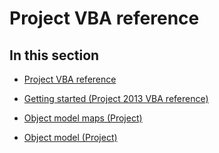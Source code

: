 
# Project VBA reference

## In this section


-  [Project VBA reference](547d1948-312f-456a-9f7b-8097ec46a436.md)
    
-  [Getting started (Project 2013 VBA reference)](573914ee-aef5-4451-90a7-141b722f3fbb.md)
    
-  [Object model maps (Project)](659da12b-2d4d-4271-847e-51c64eade86a.md)
    
-  [Object model (Project)](d41f2ada-ddda-44bf-9497-6e96c1ca8b07.md)
    
